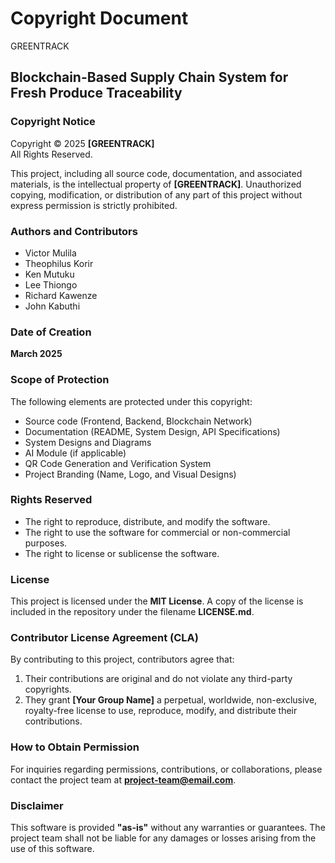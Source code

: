 # Copyright Document
GREENTRACK

## Blockchain-Based Supply Chain System for Fresh Produce Traceability

### Copyright Notice
Copyright © 2025 **[GREENTRACK]**  
All Rights Reserved.

This project, including all source code, documentation, and associated materials, is the intellectual property of **[GREENTRACK]**. Unauthorized copying, modification, or distribution of any part of this project without express permission is strictly prohibited.

### Authors and Contributors
- Victor Mulila
- Theophilus Korir
- Ken Mutuku
- Lee Thiongo
- Richard Kawenze
- John Kabuthi

### Date of Creation
**March 2025**

### Scope of Protection
The following elements are protected under this copyright:
- Source code (Frontend, Backend, Blockchain Network)
- Documentation (README, System Design, API Specifications)
- System Designs and Diagrams
- AI Module (if applicable)
- QR Code Generation and Verification System
- Project Branding (Name, Logo, and Visual Designs)

### Rights Reserved
- The right to reproduce, distribute, and modify the software.
- The right to use the software for commercial or non-commercial purposes.
- The right to license or sublicense the software.

### License
This project is licensed under the **MIT License**. A copy of the license is included in the repository under the filename **LICENSE.md**.

### Contributor License Agreement (CLA)
By contributing to this project, contributors agree that:
1. Their contributions are original and do not violate any third-party copyrights.
2. They grant **[Your Group Name]** a perpetual, worldwide, non-exclusive, royalty-free license to use, reproduce, modify, and distribute their contributions.

### How to Obtain Permission
For inquiries regarding permissions, contributions, or collaborations, please contact the project team at **project-team@email.com**.

### Disclaimer
This software is provided **"as-is"** without any warranties or guarantees. The project team shall not be liable for any damages or losses arising from the use of this software.

